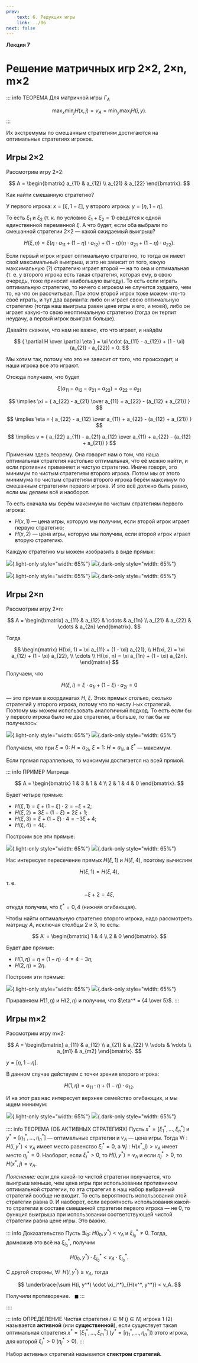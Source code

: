 ```yaml
---
prev:
    text: 6. Редукция игры
    link: ../06
next: false
---
```


**Лекция 7**

# Решение матричных игр 2×2, 2×n, m×2

::: info ТЕОРЕМА
Для матричной игры $\Gamma_A$

$$
\max_x \min_j H(x, j) = v_A = \min_y \max_i H(i, y).
$$
:::

Их экстремумы по смешанным стратегиям достигаются на оптимальных стратегиях игроков.

## Игры 2×2

Рассмотрим игру 2×2:

$$
A = \begin{bmatrix}
a_{11} & a_{12} \\
a_{21} & a_{22}
\end{bmatrix}.
$$

Как найти смешанную стратегию?

У первого игрока: $x = [\xi, 1 - \xi]$, у второго игрока: $y = [\eta, 1 - \eta]$.

То есть $\xi_1$ и $\xi_2$ (т. к. по условию $\xi_1 + \xi_2 = 1$) сводятся к одной единственной переменной $\xi$. А что будет, если оба выбрали по смешанной стратегии 2×2 — какой ожидаемый выигрыш?

$$
H(\xi, \eta) = \xi \left( \eta \cdot a_{11} + (1 - \eta) \cdot a_{12} \right) +
(1 - \eta) \left( \eta \cdot a_{21} + (1 - \eta) \cdot a_{22} \right).
$$

Если первый игрок играет оптимальную стратегию, то тогда он имеет свой максимальный выигрыш, и это не зависит от того, какую максимальную (?) стратегию играет второй — на то она и оптимальная (т. е. у второго игрока есть такая стратегия, которая ему, в свою очередь, тоже приносит наибольшую выгоду). То есть если играть оптимальную стратегию, то ничего с игроком не случится худшего, чем то, на что он рассчитывал. При этом второй игрок тоже можем что-то своё играть, и тут два варианта: либо он играет свою оптимальную стратегию (тогда наш выигрыш равен цене игры и его, и моей), либо он играет какую-то свою неоптимальную стратегию (тогда он терпит неудачу, а первый игрок выиграл больше).

Давайте скажем, что нам не важно, кто что играет, и найдём

$$
{ \partial H \over \partial \eta } = \xi \cdot (a_{11} - a_{12}) + (1 - \xi) (a_{21} - a_{22}) = 0.
$$

Мы хотим так, потому что это не зависит от того, что происходит, и наши игрока все это играют.

Отсюда получаем, что будет

$$
\xi (a_{11} - a_{12} - a_{21} + a_{22}) = a_{22} - a_{21}
$$

$$
\implies \xi = { a_{22} - a_{21} \over a_{11} + a_{22} - (a_{12} + a_{21}) }
$$

$$
\implies \eta = { a_{22} - a_{12} \over a_{11} + a_{22} - (a_{12} + a_{21}) }
$$

$$
\implies v = { a_{22} a_{11} - a_{21} a_{12} \over a_{11} + a_{22} - (a_{12} + a_{21}) }
$$

Применим здесь теорему. Она говорит нам о том, что наша оптимальная стратегия настолько оптимальная, что её можно найти, и если противник применяет и чистую стратегию. Иначе говоря, это минимум по чистым стратегиям второго игрока. Потом мы от этого минимума по чистым стратегиям второго игрока берём максимум по смешанным стратегиям первого игрока. И это всё должно быть равно, если мы делаем всё и наоборот.

То есть сначала мы берём максимум по чистым стратегиям первого игрока:

* $H(x,1)$ — цена игры, которую мы получим, если второй игрок играет первую стратегию;
* $H(x,2)$ — цена игры, которую мы получим, если второй игрок играет вторую стратегию.

Каждую стратегию мы можем изобразить в виде прямых:

![](/media/images/game%20theory%207%201.png){.light-only style="width: 65%"}
![](/media/images/game%20theory%207%201%20dark.png){.dark-only  style="width: 65%"}

![](/media/images/game%20theory%207%202.png){.light-only style="width: 65%"}
![](/media/images/game%20theory%207%202%20dark.png){.dark-only  style="width: 65%"}


## Игры 2×n

Рассмотрим игру 2×n:

$$
A = \begin{bmatrix}
a_{11} & a_{12} & \cdots & a_{1n} \\
a_{21} & a_{22} & \cdots & a_{2n}
\end{bmatrix}.
$$

Тогда

$$
\begin{matrix}
H(\xi, 1) = \xi a_{11} + (1 - \xi) a_{21}, \\
H(\xi, 2) = \xi a_{12} + (1 - \xi) a_{22}, \\
\cdots \\
H(\xi, n) = \xi a_{1n} + (1 - \xi) a_{2n}.
\end{matrix}
$$

Получаем, что

$$
H(\xi, i) = \xi \cdot a_{1i} + (1 - \xi) \cdot a_{2i} = 0
$$

— это прямая в координатах $H$, $\xi$. Этих прямых столько, сколько стратегий у второго игрока, потому что по числу $i$-ых стратегий. Поэтому мы можем использовать аналогичный подход. То есть если бы у первого игрока было не две стратегии, а больше, то так бы не получилось:

![](/media/images/game%20theory%207%203.png){.light-only style="width: 65%"}
![](/media/images/game%20theory%207%203%20dark.png){.dark-only  style="width: 65%"}

Получаем, что при $\xi = 0: ~ H = a_{2i}$, $\xi = 1: ~ H = a_{1i}$, а $\xi^*$ — максимум.

Если прямая параллельна, то максимум достигается на всей прямой.

::: info ПРИМЕР
Матрица

$$
A = \begin{bmatrix}
1 & 3 & 1 & 4 \\
2 & 1 & 4 & 0
\end{bmatrix}.
$$

Будет четыре прямые:

* $H(\xi, 1) = \xi + (1 - \xi) \cdot 2 = -\xi + 2$;
* $H(\xi, 2) = 3\xi + (1 - \xi) = 2\xi + 1$;
* $H(\xi, 3) = \xi + (1 - \xi) \cdot 4 = -3\xi + 4$;
* $H(\xi, 4) = 4\xi$.

Построим все эти прямые:

![](/media/images/game%20theory%207%204.png){.light-only style="width: 65%"}
![](/media/images/game%20theory%207%204%20dark.png){.dark-only  style="width: 65%"}

Нас интересует пересечение прямых $H(\xi, 1)$ и $H(\xi, 4)$, поэтому вычислим

$$H(\xi, 1) = H(\xi, 4),$$

т. е.

$$-\xi + 2 = 4\xi,$$

откуда получим, что $\xi^* = 0,4$ (нижняя огибающая).

Чтобы найти оптимальную стратегию второго игрока, надо рассмотреть матрицу $A$, исключая столбцы 2 и 3, то есть:

$$
A' = \begin{bmatrix}
1 & 4 \\
2 & 0
\end{bmatrix}.
$$

Будет две прямые:

* $H(1, \eta) = \eta + (1 - \eta) \cdot 4 = 4 - 3\eta$;
* $H(2, \eta) = 2 \eta$.

Построим эти прямые:

![](/media/images/game%20theory%207%205.png){.light-only style="width: 65%"}
![](/media/images/game%20theory%207%205%20dark.png){.dark-only  style="width: 65%"}

Приравняем $H(1, \eta)$ и $H(2, \eta)$ и получим, что $\eta^* = {4 \over 5}$.
:::

## Игры m×2

Рассмотрим игру m×2:

$$
A = \begin{bmatrix}
a_{11} & a_{12} \\
a_{21} & a_{22} \\
\vdots & \vdots \\
a_{m1} & a_{m2}
\end{bmatrix}.
$$

$y = [\eta, 1 - \eta]$.

В данном случае действуем с точки зрения второго игрока:

$$
H(1, \eta) = a_{11} \cdot \eta + (1 - \eta) \cdot a_{12}.
$$

И на этот раз нас интересует верхнее семейство огибающих, и мы ищем минимум:

![](/media/images/game%20theory%207%206.png){.light-only style="width: 65%"}
![](/media/images/game%20theory%207%206%20dark.png){.dark-only  style="width: 65%"}

:::: info ТЕОРЕМА (ОБ АКТИВНЫХ СТРАТЕГИЯХ)
Пусть $x^* = \left[ \xi_1^*, ..., \xi_n^* \right]$ и $y^* = \left[ \eta_1^*, ..., \eta_n^* \right]$ — оптимальные стратегии и $v_A$ — цена игры. Тогда $\forall i : H(i, y^*) < v_A$ имеет место равенство $\xi_i^* = 0$, а $\forall j : H(x^*, j) > v_A$ имеет место $\eta_j^* = 0$. Наоборот, если $\xi_i^* > 0$, то $H(i, y^*) = v_A$ и если $\eta_j^* > 0$, то $H(x^*, j) = v_A$.

*Пояснение:* если для какой-то чистой стратегии получается, что выигрыш меньше, чем цена игры при использовании противником оптимальной стратегии, то эта стратегия в наш набор выбранный стратегий вообще не входит. То есть вероятность использования этой стратегии равна 0. И наоборот, если вероятность использования какой-то стратегии в составе смешанной стратегии первого игрока — не 0, то функция выигрыша при использовании соответствующей чистой стратегии равна цене игры. Это важно.

::: info Доказательство
Пусть $\exists i_0: ~ H(i_0, y^*) < v_A$ и $\xi_{i_0}^* \ne 0$. Тогда, домножив это всё на $\xi_{i_0}^*$, получим

$$
H(i_0, y^*) \cdot \xi_{i_0}^* < v_A \cdot \xi_{i_0}^*.
$$

С другой стороны, $\forall i ~ ~ H(i, y^*) \le v_A$, тогда

$$
\underbrace{\sum H(i, y^*) \cdot \xi_i^*}_{H(x^*, y^*)} < v_A.
$$

Получили противоречие. $~~\blacksquare$
:::

::::

::: info ОПРЕДЕЛЕНИЕ
Чистая стратегия $i \in M$ ($j \in N$) игрока 1 (2) называется **активной** (или **существенной**), если существует такая оптимальная стратегия $x^* = \left[ \xi_1^*, ..., \xi_m^* \right]$ ($y^* = \left[ \eta_1^*, ..., \eta_n^* \right]$) этого игрока, для которой $\xi_i^* > 0$ ($\eta_j^* > 0$).
:::

Набор активных стратегий называется **спектром стратегий**.
